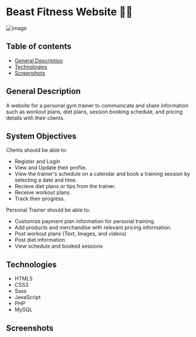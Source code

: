 # Beast Fitness Website 💪🏽

![image](https://user-images.githubusercontent.com/55777067/163505008-f8840acb-94ed-4342-8d24-eee653174e1d.png)

## Table of contents
* [General Description](#general-info)
* [Technologies](#technologies)
* [Screenshots](#screenshots)

## General Description

A website for a personal gym trainer to communicate and share information such as workout plans, diet plans, session booking schedule, and pricing details with their clients.

## System Objectives

Clients should be able to:
- Register and Login
- View and Update their profile.
- View the trainer's schedule on a calendar and book a training session by selecting a date and time.
- Recieve diet plans or tips from the trainer.
- Receive workout plans.
- Track their progress.

Personal Trainer should be able to:
- Customize payment plan information for personal training.
- Add products and merchandise with relevant pricing information.
- Post workout plans (Text, Images, and videos)
- Post diet information
- View schedule and booked sessions

## Technologies

- HTML5
- CSS3
- Sass
- JavaScript 
- PHP
- MySQL

## Screenshots 



